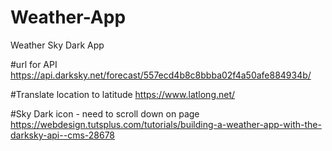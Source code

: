 # Weather-App
Weather Sky Dark App 

#url for API
https://api.darksky.net/forecast/557ecd4b8c8bbba02f4a50afe884934b/

#Translate location to latitude
https://www.latlong.net/

#Sky Dark icon - need to scroll down on page
https://webdesign.tutsplus.com/tutorials/building-a-weather-app-with-the-darksky-api--cms-28678
